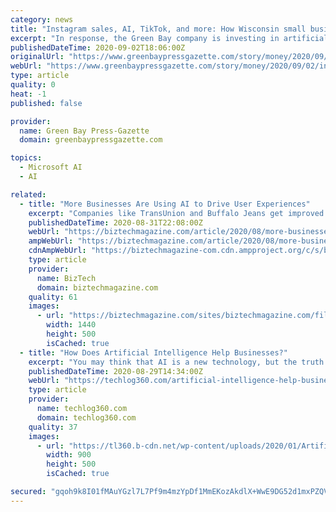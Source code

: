 ```yaml
---
category: news
title: "Instagram sales, AI, TikTok, and more: How Wisconsin small businesses are stepping up online, tech strategies to connect with customers"
excerpt: "In response, the Green Bay company is investing in artificial intelligence software that will allow its customers to virtually try on different lipstick and foundation shades. \"We're really looking at every single tool we can use to give the consumer an experiential introduction to our brand from their home,"
publishedDateTime: 2020-09-02T18:06:00Z
originalUrl: "https://www.greenbaypressgazette.com/story/money/2020/09/02/instagram-auctions-ai-and-subscription-boxes-wisconsin-small-businesses-prepare-permanent-shift-reta/5572771002/"
webUrl: "https://www.greenbaypressgazette.com/story/money/2020/09/02/instagram-auctions-ai-and-subscription-boxes-wisconsin-small-businesses-prepare-permanent-shift-reta/5572771002/"
type: article
quality: 0
heat: -1
published: false

provider:
  name: Green Bay Press-Gazette
  domain: greenbaypressgazette.com

topics:
  - Microsoft AI
  - AI

related:
  - title: "More Businesses Are Using AI to Drive User Experiences"
    excerpt: "Companies like TransUnion and Buffalo Jeans get improved sales, smarter marketing, improved IT uptime and more."
    publishedDateTime: 2020-08-31T22:08:00Z
    webUrl: "https://biztechmagazine.com/article/2020/08/more-businesses-are-using-ai-drive-user-experiences"
    ampWebUrl: "https://biztechmagazine.com/article/2020/08/more-businesses-are-using-ai-drive-user-experiences?amp"
    cdnAmpWebUrl: "https://biztechmagazine-com.cdn.ampproject.org/c/s/biztechmagazine.com/article/2020/08/more-businesses-are-using-ai-drive-user-experiences?amp"
    type: article
    provider:
      name: BizTech
      domain: biztechmagazine.com
    quality: 61
    images:
      - url: "https://biztechmagazine.com/sites/biztechmagazine.com/files/styles/cdw_hero/public/articles/202008/BT_Q320-Feat-Wong-AI-HERO.jpg?itok=MC6JSjke"
        width: 1440
        height: 500
        isCached: true
  - title: "How Does Artificial Intelligence Help Businesses?"
    excerpt: "You may think that AI is a new technology, but the truth is, we have been using artificial intelligence for many years. For instance, when you send a question to Google, it uses AI to come up with more accurate answers."
    publishedDateTime: 2020-08-29T14:34:00Z
    webUrl: "https://techlog360.com/artificial-intelligence-help-businesses/"
    type: article
    provider:
      name: techlog360.com
      domain: techlog360.com
    quality: 37
    images:
      - url: "https://tl360.b-cdn.net/wp-content/uploads/2020/01/Artificial-Intelligence-in-Neuro-Sciences.jpg"
        width: 900
        height: 500
        isCached: true

secured: "gqoh9k8I01fMAuYGzl7L7Pf9m4mzYpDf1MmEKozAkdlX+WwE9DG52d1mxPZQVw5KSCK7RbJpF7iBVUEmC+WFzqICDoXdKRhb4ofzTuzja3CnDQetJjEOUUP8gfvgdWmVuITvLZIqNOycaYw4knd+y2VlOP/Z4NZhttYsHO4z2ANuOdIZMM04yUR1I14TcopeW+P/VwsV9LWQnI5IeeH31mYqR/iOP3ZLZ+4cXG0e8MQOEOcurqmaOr/W9hfafy1HOY+8+2aPGbQ4Nij6LY7YFE6CkzXaLNsNlR6yPkZSijzQQJt4a0HliQT6j+lSbxEGfSs004j3IX0CJba8z8qlAn7Lpa5+zwiyqc5g9O37934=;YqfMyN5M6CZB+yzvT/VF+A=="
---
```


